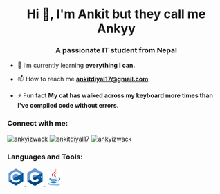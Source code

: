 <h1 align="center">Hi 👋, I'm Ankit but they call me Ankyy</h1>
<h3 align="center">A passionate IT student from Nepal</h3>

- 🌱 I’m currently learning **everything I can.**

- 📫 How to reach me **ankitdiyal17@gmail.com**

- ⚡ Fun fact **My cat has walked across my keyboard more times than I've compiled code without errors.**

<h3 align="left">Connect with me:</h3>
<p align="left">
<a href="https://twitter.com/ankyizwack" target="blank"><img align="center" src="https://raw.githubusercontent.com/rahuldkjain/github-profile-readme-generator/master/src/images/icons/Social/twitter.svg" alt="ankyizwack" height="30" width="40" /></a>
<a href="https://linkedin.com/in/ankitdiyal17" target="blank"><img align="center" src="https://raw.githubusercontent.com/rahuldkjain/github-profile-readme-generator/master/src/images/icons/Social/linked-in-alt.svg" alt="ankitdiyal17" height="30" width="40" /></a>
<a href="https://instagram.com/ankyizwack" target="blank"><img align="center" src="https://raw.githubusercontent.com/rahuldkjain/github-profile-readme-generator/master/src/images/icons/Social/instagram.svg" alt="ankyizwack" height="30" width="40" /></a>
</p>

<h3 align="left">Languages and Tools:</h3>
<p align="left"> <a href="https://www.cprogramming.com/" target="_blank" rel="noreferrer"> <img src="https://raw.githubusercontent.com/devicons/devicon/master/icons/c/c-original.svg" alt="c" width="40" height="40"/> </a> <a href="https://www.w3schools.com/cpp/" target="_blank" rel="noreferrer"> <img src="https://raw.githubusercontent.com/devicons/devicon/master/icons/cplusplus/cplusplus-original.svg" alt="cplusplus" width="40" height="40"/> </a> <a href="https://www.java.com" target="_blank" rel="noreferrer"> <img src="https://raw.githubusercontent.com/devicons/devicon/master/icons/java/java-original.svg" alt="java" width="40" height="40"/> </a> </p>

